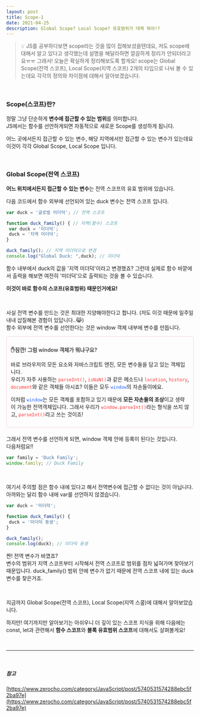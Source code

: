 ```yaml
---
layout: post
title: Scope-1
date: 2021-04-25
description: Global Scope? Local Scope? 유효범위가 대체 뭐야!?
---
```


> 💡 JS를 공부하다보면 scope라는 것을 많이 접해보셨을텐데요, 저도 scope에 대해서 알고 있다고 생각했는데 설명을 해달라하면 깔끔하게 정리가 안되더라고요ㅠㅠ
> 그래서! 오늘은 확실하게 정리해보도록 할게요! scope는 Global Scope(전역 스코프), Local Scope(지역 스코프) 2개의 타입으로 나눠 볼 수 있는데요 각각의 정의와 차이점에 대해서 알아보겠습니다.

<br />

### Scope(스코프)란?

정말 그냥 단순하게 **변수에 접근할 수 있는 범위**를 의미합니다.  
JS에서는 함수를 선언하게되면 자동적으로 새로운 Scope를 생성하게 됩니다.

어느 곳에서든지 접근할 수 있는 변수, 해당 지역에서만 접근할 수 있는 변수가 있는데요 이것이 각각 Global Scope, Local Scope 입니다.

<br />

### Global Scope(전역 스코프)

**어느 위치에서든지 접근할 수 있는 변수**는 전역 스코프의 유효 범위에 있습니다.

다음 코드에서 함수 외부에 선언되어 있는 duck 변수는 전역 스코프 입니다.

```javascript
var duck = '글로벌 미더덕'; // 전역 스코프

function duck_family() { // 지역(함수) 스코프
 var duck = '미더덕';
 duck = '지역 미더덕';
}

duck_family(); // 지역 미더덕으로 변경
console.log("Global Duck: ",duck); // 미더덕
```

함수 내부에서 duck의 값을 '지역 미더덕'이라고 변경했죠?
그런데 실제로 함수 바깥에서 출력을 해보면 여전히 '미더덕'으로 출력되는 것을 볼 수 있습니다.

**이것이 바로 함수의 스코프(유효범위) 때문인거에요!**

<br />

사실 전역 변수를 만드는 것은 최대한 지양해야한다고 합니다. (저도 이것 때문에 일주일 내내 삽질해본 경험이 있답니다..😹)  
함수 외부에 전역 변수를 선언한다는 것은 window 객체 내부에 변수를 만듭니다.

<div style="border: 1px solid #eed4d4; margin: 10px 0 20px; padding: 0.7rem; border-radius: 5px">
  <p style="color: #444; font-weight: 600;">✋잠깐! 그럼 window 객체가 뭐냐구요?</p>

  바로 브라우저의 모든 요소와  자바스크립트 엔진, 모든 변수들을 담고 있는 객체입니다.  
  우리가 자주 사용하는 <code style="color: #FF3636;">parseInt()</code>, <code style="color: #FF3636;">isNaN()</code>과 같은 메소드나 <code style="color: #FF3636;">location</code>, <code style="color: #FF3636;">history</code>, <code style="color: #FF3636;">document</code>와 같은 객체들 아시죠? 이들은 모두 <code style="color: #2b67ff;">window</code>의 자손들이에요.  
  
  이처럼 <code style="color: #2b67ff;">window</code>는 모든 객체를 포함하고 있기 때문에 **모든 자손들의 조상**이고 생략이 가능한 전역객체입니다.
  그래서 우리가 <code style="color: #FF3636;">window.parseInt()</code>라는 형식을 쓰지 않고, <code style="color: #FF3636;">parseInt()</code>라고 쓰는 것이죠!
</div>

그래서 전역 변수를 선언하게 되면, window 객체 안에 등록이 된다는 것입니다.  
다음처럼요!!

```javascript
var family = 'Duck Family';
window.family; // Duck Family
```

<br />

여기서 주의할 점은 함수 내에 있다고 해서 전역변수에 접근할 수 없다는 것이 아닙니다.  
아까와는 달리 함수 내에 var를 선언하지 않겠습니다.

```javascript
var duck = '미더덕';

function duck_family() {
 duck = '미더덕 동생';
}

duck_family();
console.log(duck); // 미더덕 동생
```

짠! 전역 변수가 바꼈죠?  
변수의 범위가 지역 스코프부터 시작해서 전역 스코프로 범위를 점차 넓혀가며 찾아보기 때문입니다. duck_family() 범위 안에 변수가 없기 때문에 전역 스코프 내에 있는 duck 변수를 찾은거죠.

<br />

지금까지 Global Scope(전역 스코프), Local Scope(지역 스콮)에 대해서 알아보았습니다.  

하지만! 여기까지만 알아보기는 아쉬우니 더 깊이 있는 스코프 지식을 위해 다음에는 const, let과 관련해서 **함수 스코프**와 **블록 유효범위 스코프**에 대해서도 살펴볼게요!

<br />
<hr />
<br />

##### 참고
[https://www.zerocho.com/category/JavaScript/post/5740531574288ebc5f2ba97e](https://www.zerocho.com/category/JavaScript/post/5740531574288ebc5f2ba97e)